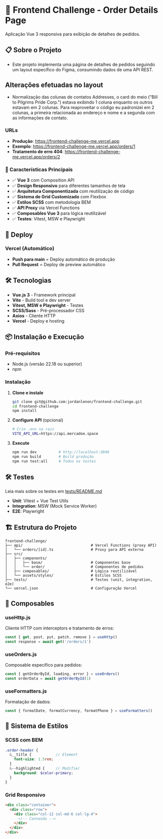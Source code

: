 # 🚀 Frontend Challenge - Order Details Page
Aplicação Vue 3 responsiva para exibição de detalhes de pedidos.

## 📋 Sobre o Projeto

- Este projeto implementa uma página de detalhes de pedidos seguindo um layout específico do Figma, consumindo dados de uma API REST.

## Alterações efetuadas no layout
- Normalização das colunas de contatos Addresses, o card do meio ("Bill to Pilgrims Pride Corp.") estava exibindo 1 coluna enquanto os outros estavam em 2 colunas. Para reaproveitar o código eu padronizei em 2 colunas, a primeira relacionada ao endereço e nome e a segunda com as informações de contato.

### URLs
- **Produção**: https://frontend-challenge-me.vercel.app
- **Exemplo**: https://frontend-challenge-me.vercel.app/orders/1
- **Tratamento de erro 404**: https://frontend-challenge-me.vercel.app/orders/2

### 🎯 Características Principais

- ✅ **Vue 3** com Composition API
- ✅ **Design Responsivo** para diferentes tamanhos de tela
- ✅ **Arquitetura Componentizada** com reutilização de código
- ✅ **Sistema de Grid Customizado** com Flexbox
- ✅ **Estilos SCSS** com metodologia BEM
- ✅ **API Proxy** via Vercel Functions
- ✅ **Composables Vue 3** para lógica reutilizável
- ✅ **Testes**: Vitest, MSW e Playwright

## 🚀 Deploy

### Vercel (Automático)
- **Push para main** = Deploy automático de produção
- **Pull Request** = Deploy de preview automático

## 🛠️ Tecnologias

- **Vue.js 3** - Framework principal
- **Vite** - Build tool e dev server
- **Vitest, MSW e Playwright** - Testes
- **SCSS/Sass** - Pré-processador CSS
- **Axios** - Cliente HTTP
- **Vercel** - Deploy e hosting

## 📦 Instalação e Execução

### Pré-requisitos
- Node.js (versão 22.18 ou superior)
- npm

### Instalação

1. **Clone e instale**
   ```bash
   git clone git@github.com:jordanlenon/frontend-challenge.git
   cd frontend-challenge
   npm install
   ```

2. **Configure API** (opcional)
   ```bash
   # Crie .env na raiz
   VITE_API_URL=https://api.mercadoe.space
   ```

3. **Execute**
   ```bash
   npm run dev          # http://localhost:3040
   npm run build        # Build produção
   npm run test:all     # Todos os testes
   ```

## 🛠️ Testes

Leia mais sobre os testes em [tests/README.md](tests/README.md)

- **Unit**: Vitest + Vue Test Utils
- **Integration**: MSW (Mock Service Worker)
- **E2E**: Playwright

## 🏗️ Estrutura do Projeto

```
frontend-challenge/
├── api/                               # Vercel Functions (proxy API)
│   └── orders/[id].ts                 # Proxy para API externa
├── src/
│   ├── components/
│   │   ├── base/                      # Componentes base
│   │   └── order/                     # Componentes de pedidos
│   ├── composables/                   # Lógica reutilizável
│   └── assets/styles/                 # Estilos SCSS
├── tests/                             # Testes (unit, integration, e2e)
└── vercel.json                        # Configuração Vercel
```

## 🔧 Composables

### useHttp.js
Cliente HTTP com interceptors e tratamento de erros:
```javascript
const { get, post, put, patch, remove } = useHttp()
const response = await get('/orders/1')
```

### useOrders.js
Composable específico para pedidos:
```javascript
const { getOrderById, loading, error } = useOrders()
const orderData = await getOrderById(1)
```

### useFormatters.js
Formatação de dados:
```javascript
const { formatDate, formatCurrency, formatPhone } = useFormatters()
```

## 🎨 Sistema de Estilos

### SCSS com BEM
```scss
.order-header {
  &__title {           // Element
    font-size: 1.5rem;
  }
  &--highlighted {     // Modifier
    background: $color-primary;
  }
}
```

### Grid Responsivo
```html
<div class="container">
  <div class="row">
    <div class="col-12 col-md-6 col-lg-4">
      <!-- Conteúdo -->
    </div>
  </div>
</div>
```